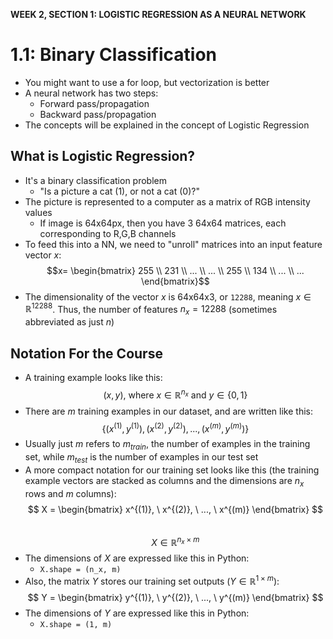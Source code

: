 **WEEK 2, SECTION 1: LOGISTIC REGRESSION AS A NEURAL NETWORK**
# 1.1: Binary Classification

- You might want to use a for loop, but vectorization is better
- A neural network has two steps:
  - Forward pass/propagation
  - Backward pass/propagation
- The concepts will be explained in the concept of Logistic Regression

## What is Logistic Regression?
- It's a binary classification problem
  - "Is a picture a cat (1), or not a cat (0)?"
- The picture is represented to a computer as a matrix of RGB intensity values
  - If image is 64x64px, then you have 3 64x64 matrices, each corresponding to R,G,B channels
- To feed this into a NN, we need to "unroll" matrices into an input feature vector $x$:
  $$x= \begin{bmatrix} 255 \\ 231 \\ ... \\ ... \\ 255 \\ 134 \\ ... \\ ... \end{bmatrix}$$
- The dimensionality of the vector $x$ is 64x64x3, or `12288`, meaning $x \in \mathbb{R}^{12288}$. Thus, the number of features $n_x = 12288$ (sometimes abbreviated as just $n$)


## Notation For the Course
- A training example looks like this:
$$ (x,y)\text{, where } x \in \mathbb{R}^{n_x}\text{ and } y \in \{0,1\}$$
- There are $m$ training examples in our dataset, and are written like this:
$$ \{(x^{(1)}, y^{(1)}), (x^{(2)}, y^{(2)}),...,(x^{(m)}, y^{(m)})\} $$
- Usually just $m$ refers to $m_{train}$, the number of examples in the training set, while $m_{test}$ is the number of examples in our test set
- A more compact notation for our training set looks like this (the training example vectors are stacked as columns and the dimensions are $n_x$ rows and $m$ columns):
$$ X = \begin{bmatrix} x^{(1)}, \ x^{(2)}, \ ..., \ x^{(m)} \end{bmatrix} $$  
$$ X \in \mathbb{R}^{n_x \times m}$$
- The dimensions of $X$ are expressed like this in Python:
  - `X.shape = (n_x, m)`
- Also, the matrix $Y$ stores our training set outputs ($Y \in \mathbb{R}^{1\times m}$):
$$ Y = \begin{bmatrix} y^{(1)}, \ y^{(2)}, \ ..., \ y^{(m)} \end{bmatrix} $$
- The dimensions of $Y$ are expressed like this in Python:
  - `X.shape = (1, m)`
